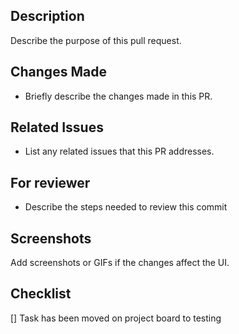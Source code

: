 ## Description
Describe the purpose of this pull request.

## Changes Made
- Briefly describe the changes made in this PR.

## Related Issues
- List any related issues that this PR addresses.

## For reviewer
- Describe the steps needed to review this commit

## Screenshots 
Add screenshots or GIFs if the changes affect the UI.

## Checklist
[] Task has been moved on project board to testing

